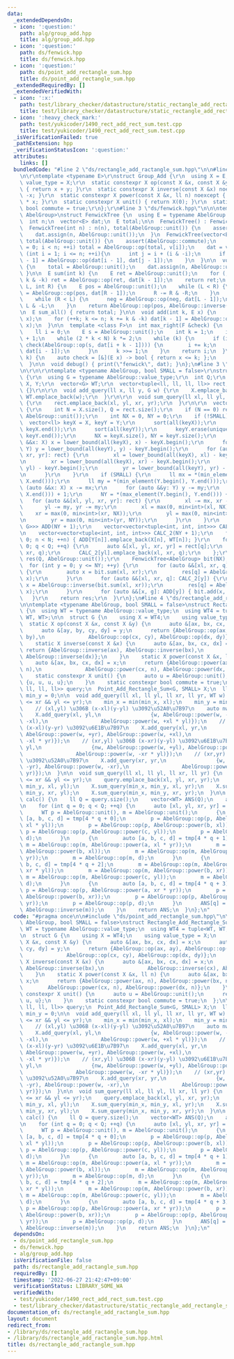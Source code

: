 ```yaml
---
data:
  _extendedDependsOn:
  - icon: ':question:'
    path: alg/group_add.hpp
    title: alg/group_add.hpp
  - icon: ':question:'
    path: ds/fenwick.hpp
    title: ds/fenwick.hpp
  - icon: ':question:'
    path: ds/point_add_rectangle_sum.hpp
    title: ds/point_add_rectangle_sum.hpp
  _extendedRequiredBy: []
  _extendedVerifiedWith:
  - icon: ':x:'
    path: test/library_checker/datastructure/static_rectangle_add_rectangle_sum.test.cpp
    title: test/library_checker/datastructure/static_rectangle_add_rectangle_sum.test.cpp
  - icon: ':heavy_check_mark:'
    path: test/yukicoder/1490_rect_add_rect_sum.test.cpp
    title: test/yukicoder/1490_rect_add_rect_sum.test.cpp
  _isVerificationFailed: true
  _pathExtension: hpp
  _verificationStatusIcon: ':question:'
  attributes:
    links: []
  bundledCode: "#line 2 \"ds/rectangle_add_ractangle_sum.hpp\"\n\n#line 2 \"alg/group_add.hpp\"\
    \n\r\ntemplate <typename E>\r\nstruct Group_Add {\r\n  using X = E;\r\n  using\
    \ value_type = X;\r\n  static constexpr X op(const X &x, const X &y) noexcept\
    \ { return x + y; }\r\n  static constexpr X inverse(const X &x) noexcept { return\
    \ -x; }\r\n  static constexpr X power(const X &x, ll n) noexcept { return X(n)\
    \ * x; }\r\n  static constexpr X unit() { return X(0); }\r\n  static constexpr\
    \ bool commute = true;\r\n};\r\n#line 3 \"ds/fenwick.hpp\"\n\n\ntemplate <typename\
    \ AbelGroup>\nstruct FenwickTree {\n  using E = typename AbelGroup::value_type;\n\
    \  int n;\n  vector<E> dat;\n  E total;\n\n  FenwickTree() : FenwickTree(0) {}\n\
    \  FenwickTree(int n) : n(n), total(AbelGroup::unit()) {\n    assert(AbelGroup::commute);\n\
    \    dat.assign(n, AbelGroup::unit());\n  }\n  FenwickTree(vector<E> v) : n(len(v)),\
    \ total(AbelGroup::unit()) {\n    assert(AbelGroup::commute);\n    for (int i\
    \ = 0; i < n; ++i) total = AbelGroup::op(total, v[i]);\n    dat = v;\n    for\
    \ (int i = 1; i <= n; ++i){\n      int j = i + (i & -i);\n      if (j <= n) dat[j\
    \ - 1] = AbelGroup::op(dat[i - 1], dat[j - 1]);\n    }\n  }\n\n  void reset()\
    \ {\n    total = AbelGroup::unit();\n    dat.assign(n, AbelGroup::unit());\n \
    \ }\n\n  E sum(int k) {\n    E ret = AbelGroup::unit();\n    for (; k > 0; k -=\
    \ k & -k) ret = AbelGroup::op(ret, dat[k - 1]);\n    return ret;\n  }\n\n  E sum(int\
    \ L, int R) {\n    E pos = AbelGroup::unit();\n    while (L < R) {\n      pos\
    \ = AbelGroup::op(pos, dat[R - 1]);\n      R -= R & -R;\n    }\n    E neg = AbelGroup::unit();\n\
    \    while (R < L) {\n      neg = AbelGroup::op(neg, dat[L - 1]);\n      L -=\
    \ L & -L;\n    }\n    return AbelGroup::op(pos, AbelGroup::inverse(neg));\n  }\n\
    \n  E sum_all() { return total; }\n\n  void add(int k, E x) {\n    total = AbelGroup::op(total,\
    \ x);\n    for (++k; k <= n; k += k & -k) dat[k - 1] = AbelGroup::op(dat[k - 1],\
    \ x);\n  }\n\n  template <class F>\n  int max_right(F &check) {\n    assert(check(E(0)));\n\
    \    ll i = 0;\n    E s = AbelGroup::unit();\n    int k = 1;\n    int N = dat.size()\
    \ + 1;\n    while (2 * k < N) k *= 2;\n    while (k) {\n      if (i + k < N &&\
    \ check(AbelGroup::op(s, dat[i + k - 1]))) {\n        i += k;\n        s = AbelGroup::op(s,\
    \ dat[i - 1]);\n      }\n      k >>= 1;\n    }\n    return i;\n  }\n\n  int find_kth(E\
    \ k) {\n    auto check = [&](E x) -> bool { return x <= k; };\n    return max_right(check);\n\
    \  }\n\n  void debug() { print(\"fenwick\", dat); }\n};\n#line 3 \"ds/point_add_rectangle_sum.hpp\"\
    \n\r\n\r\ntemplate <typename AbelGroup, bool SMALL = false>\r\nstruct Point_Add_Rectangle_Sum\
    \ {\r\n  using G = typename AbelGroup::value_type;\r\n  int Q;\r\n  vector<ll>\
    \ X, Y;\r\n  vector<G> WT;\r\n  vector<tuple<ll, ll, ll, ll>> rect;\r\n\r\n  Point_Add_Rectangle_Sum()\
    \ {}\r\n\r\n  void add_query(ll x, ll y, G w) {\r\n    X.emplace_back(x), Y.emplace_back(y),\
    \ WT.emplace_back(w);\r\n  }\r\n\r\n  void sum_query(ll xl, ll yl, ll xr, ll yr)\
    \ {\r\n    rect.emplace_back(xl, yl, xr, yr);\r\n  }\r\n\r\n  vector<G> calc()\
    \ {\r\n    int N = X.size(), Q = rect.size();\r\n    if (N == 0) return vector<G>(Q,\
    \ AbelGroup::unit());\r\n    int NX = 0, NY = 0;\r\n    if (!SMALL) {\r\n    \
    \  vector<ll> keyX = X, keyY = Y;\r\n      sort(all(keyX));\r\n      keyX.erase(unique(all(keyX)),\
    \ keyX.end());\r\n      sort(all(keyY));\r\n      keyY.erase(unique(all(keyY)),\
    \ keyY.end());\r\n      NX = keyX.size(), NY = keyY.size();\r\n      for (auto\
    \ &&x: X) x = lower_bound(all(keyX), x) - keyX.begin();\r\n      for (auto &&y:\
    \ Y) y = lower_bound(all(keyY), y) - keyY.begin();\r\n      for (auto &&[xl, yl,\
    \ xr, yr]: rect) {\r\n        xl = lower_bound(all(keyX), xl) - keyX.begin();\r\
    \n        xr = lower_bound(all(keyX), xr) - keyX.begin();\r\n        yl = lower_bound(all(keyY),\
    \ yl) - keyY.begin();\r\n        yr = lower_bound(all(keyY), yr) - keyY.begin();\r\
    \n      }\r\n    }\r\n    if (SMALL) {\r\n      ll mx = *(min_element(X.begin(),\
    \ X.end()));\r\n      ll my = *(min_element(Y.begin(), Y.end()));\r\n      for\
    \ (auto &&x: X) x -= mx;\r\n      for (auto &&y: Y) y -= my;\r\n      NX = *(max_element(X.begin(),\
    \ X.end())) + 1;\r\n      NY = *(max_element(Y.begin(), Y.end())) + 1;\r\n   \
    \   for (auto &&[xl, yl, xr, yr]: rect) {\r\n        xl -= mx, xr -= mx;\r\n \
    \       yl -= my, yr -= my;\r\n        xl = max(0, min<int>(xl, NX));\r\n    \
    \    xr = max(0, min<int>(xr, NX));\r\n        yl = max(0, min<int>(yl, NY));\r\
    \n        yr = max(0, min<int>(yr, NY));\r\n      }\r\n    }\r\n    vector<vector<pair<int,\
    \ G>>> ADD(NY + 1);\r\n    vector<vector<tuple<int, int, int>>> CALC_1(NY + 1);\r\
    \n    vector<vector<tuple<int, int, int>>> CALC_2(NY + 1);\r\n    for (int n =\
    \ 0; n < N; ++n) { ADD[Y[n]].emplace_back(X[n], WT[n]); }\r\n    for (int q =\
    \ 0; q < Q; ++q) {\r\n      auto &[xl, yl, xr, yr] = rect[q];\r\n      CALC_1[yr].emplace_back(xl,\
    \ xr, q);\r\n      CALC_2[yl].emplace_back(xl, xr, q);\r\n    };\r\n\r\n    vector<G>\
    \ res(Q, AbelGroup::unit());\r\n    FenwickTree<AbelGroup> bit(NX);\r\n\r\n  \
    \  for (int y = 0; y <= NY; ++y) {\r\n      for (auto &&[xl, xr, q]: CALC_1[y])\
    \ {\r\n        auto x = bit.sum(xl, xr);\r\n        res[q] = AbelGroup::op(res[q],\
    \ x);\r\n      }\r\n      for (auto &&[xl, xr, q]: CALC_2[y]) {\r\n        auto\
    \ x = AbelGroup::inverse(bit.sum(xl, xr));\r\n        res[q] = AbelGroup::op(res[q],\
    \ x);\r\n      }\r\n      for (auto &&[x, g]: ADD[y]) { bit.add(x, g); }\r\n \
    \   }\r\n    return res;\r\n  }\r\n};\n#line 4 \"ds/rectangle_add_ractangle_sum.hpp\"\
    \n\ntemplate <typename AbelGroup, bool SMALL = false>\nstruct Rectangle_Add_Rectangle_Sum\
    \ {\n  using WT = typename AbelGroup::value_type;\n  using WT4 = tuple<WT, WT,\
    \ WT, WT>;\n\n  struct G {\n    using X = WT4;\n    using value_type = X;\n  \
    \  static X op(const X &x, const X &y) {\n      auto &[ax, bx, cx, dx] = x;\n\
    \      auto &[ay, by, cy, dy] = y;\n      return {AbelGroup::op(ax, ay), AbelGroup::op(bx,\
    \ by),\n              AbelGroup::op(cx, cy), AbelGroup::op(dx, dy)};\n    }\n\
    \    static X inverse(const X &x) {\n      auto &[ax, bx, cx, dx] = x;\n     \
    \ return {AbelGroup::inverse(ax), AbelGroup::inverse(bx),\n              AbelGroup::inverse(cx),\
    \ AbelGroup::inverse(dx)};\n    }\n    static X power(const X &x, ll n) {\n  \
    \    auto &[ax, bx, cx, dx] = x;\n      return {AbelGroup::power(ax, n), AbelGroup::power(bx,\
    \ n),\n              AbelGroup::power(cx, n), AbelGroup::power(dx, n)};\n    }\n\
    \    static constexpr X unit() {\n      auto u = AbelGroup::unit();\n      return\
    \ {u, u, u, u};\n    }\n    static constexpr bool commute = true;\n  };\n\n  vector<tuple<ll,\
    \ ll, ll, ll>> query;\n  Point_Add_Rectangle_Sum<G, SMALL> X;\n  ll min_x = 0,\
    \ min_y = 0;\n\n  void add_query(ll xl, ll yl, ll xr, ll yr, WT w) {\n    assert(xl\
    \ <= xr && yl <= yr);\n    min_x = min(min_x, xl);\n    min_y = min(min_y, yl);\n\
    \    // (xl,yl) \u306B (x-xl)(y-yl) \u3092\u52A0\u7B97\n    auto nw = AbelGroup::inverse(w);\n\
    \    X.add_query(xl, yl,\n                {w, AbelGroup::power(w, -yl), AbelGroup::power(w,\
    \ -xl),\n                 AbelGroup::power(w, +xl * yl)});\n    // (xl,yr) \u306B\
    \ (x-xl)(y-yr) \u3092\u6E1B\u7B97\n    X.add_query(xl, yr,\n                {nw,\
    \ AbelGroup::power(w, +yr), AbelGroup::power(w, +xl),\n                 AbelGroup::power(w,\
    \ -xl * yr)});\n    // (xr,yl) \u306B (x-xr)(y-yl) \u3092\u6E1B\u7B97\n    X.add_query(xr,\
    \ yl,\n                {nw, AbelGroup::power(w, +yl), AbelGroup::power(w, +xr),\n\
    \                 AbelGroup::power(w, -xr * yl)});\n    // (xr,yr) \u306B (x-xr)(y-yr)\
    \ \u3092\u52A0\u7B97\n    X.add_query(xr, yr,\n                {w, AbelGroup::power(w,\
    \ -yr), AbelGroup::power(w, -xr),\n                 AbelGroup::power(w, +xr *\
    \ yr)});\n  }\n\n  void sum_query(ll xl, ll yl, ll xr, ll yr) {\n    assert(xl\
    \ <= xr && yl <= yr);\n    query.emplace_back(xl, yl, xr, yr);\n    X.sum_query(min_x,\
    \ min_y, xl, yl);\n    X.sum_query(min_x, min_y, xl, yr);\n    X.sum_query(min_x,\
    \ min_y, xr, yl);\n    X.sum_query(min_x, min_y, xr, yr);\n  }\n\n  vector<WT>\
    \ calc() {\n    ll Q = query.size();\n    vector<WT> ANS(Q);\n    auto tmp = X.calc();\n\
    \n    for (int q = 0; q < Q; ++q) {\n      auto [xl, yl, xr, yr] = query[q];\n\
    \      WT p = AbelGroup::unit(), m = AbelGroup::unit();\n      {\n        auto\
    \ [a, b, c, d] = tmp[4 * q + 0];\n        p = AbelGroup::op(p, AbelGroup::power(a,\
    \ xl * yl));\n        p = AbelGroup::op(p, AbelGroup::power(b, xl));\n       \
    \ p = AbelGroup::op(p, AbelGroup::power(c, yl));\n        p = AbelGroup::op(p,\
    \ d);\n      }\n      {\n        auto [a, b, c, d] = tmp[4 * q + 1];\n       \
    \ m = AbelGroup::op(m, AbelGroup::power(a, xl * yr));\n        m = AbelGroup::op(m,\
    \ AbelGroup::power(b, xl));\n        m = AbelGroup::op(m, AbelGroup::power(c,\
    \ yr));\n        m = AbelGroup::op(m, d);\n      }\n      {\n        auto [a,\
    \ b, c, d] = tmp[4 * q + 2];\n        m = AbelGroup::op(m, AbelGroup::power(a,\
    \ xr * yl));\n        m = AbelGroup::op(m, AbelGroup::power(b, xr));\n       \
    \ m = AbelGroup::op(m, AbelGroup::power(c, yl));\n        m = AbelGroup::op(m,\
    \ d);\n      }\n      {\n        auto [a, b, c, d] = tmp[4 * q + 3];\n       \
    \ p = AbelGroup::op(p, AbelGroup::power(a, xr * yr));\n        p = AbelGroup::op(p,\
    \ AbelGroup::power(b, xr));\n        p = AbelGroup::op(p, AbelGroup::power(c,\
    \ yr));\n        p = AbelGroup::op(p, d);\n      }\n      ANS[q] = AbelGroup::op(p,\
    \ AbelGroup::inverse(m));\n    }\n    return ANS;\n  }\n};\n"
  code: "#pragma once\n\n#include \"ds/point_add_rectangle_sum.hpp\"\n\ntemplate <typename\
    \ AbelGroup, bool SMALL = false>\nstruct Rectangle_Add_Rectangle_Sum {\n  using\
    \ WT = typename AbelGroup::value_type;\n  using WT4 = tuple<WT, WT, WT, WT>;\n\
    \n  struct G {\n    using X = WT4;\n    using value_type = X;\n    static X op(const\
    \ X &x, const X &y) {\n      auto &[ax, bx, cx, dx] = x;\n      auto &[ay, by,\
    \ cy, dy] = y;\n      return {AbelGroup::op(ax, ay), AbelGroup::op(bx, by),\n\
    \              AbelGroup::op(cx, cy), AbelGroup::op(dx, dy)};\n    }\n    static\
    \ X inverse(const X &x) {\n      auto &[ax, bx, cx, dx] = x;\n      return {AbelGroup::inverse(ax),\
    \ AbelGroup::inverse(bx),\n              AbelGroup::inverse(cx), AbelGroup::inverse(dx)};\n\
    \    }\n    static X power(const X &x, ll n) {\n      auto &[ax, bx, cx, dx] =\
    \ x;\n      return {AbelGroup::power(ax, n), AbelGroup::power(bx, n),\n      \
    \        AbelGroup::power(cx, n), AbelGroup::power(dx, n)};\n    }\n    static\
    \ constexpr X unit() {\n      auto u = AbelGroup::unit();\n      return {u, u,\
    \ u, u};\n    }\n    static constexpr bool commute = true;\n  };\n\n  vector<tuple<ll,\
    \ ll, ll, ll>> query;\n  Point_Add_Rectangle_Sum<G, SMALL> X;\n  ll min_x = 0,\
    \ min_y = 0;\n\n  void add_query(ll xl, ll yl, ll xr, ll yr, WT w) {\n    assert(xl\
    \ <= xr && yl <= yr);\n    min_x = min(min_x, xl);\n    min_y = min(min_y, yl);\n\
    \    // (xl,yl) \u306B (x-xl)(y-yl) \u3092\u52A0\u7B97\n    auto nw = AbelGroup::inverse(w);\n\
    \    X.add_query(xl, yl,\n                {w, AbelGroup::power(w, -yl), AbelGroup::power(w,\
    \ -xl),\n                 AbelGroup::power(w, +xl * yl)});\n    // (xl,yr) \u306B\
    \ (x-xl)(y-yr) \u3092\u6E1B\u7B97\n    X.add_query(xl, yr,\n                {nw,\
    \ AbelGroup::power(w, +yr), AbelGroup::power(w, +xl),\n                 AbelGroup::power(w,\
    \ -xl * yr)});\n    // (xr,yl) \u306B (x-xr)(y-yl) \u3092\u6E1B\u7B97\n    X.add_query(xr,\
    \ yl,\n                {nw, AbelGroup::power(w, +yl), AbelGroup::power(w, +xr),\n\
    \                 AbelGroup::power(w, -xr * yl)});\n    // (xr,yr) \u306B (x-xr)(y-yr)\
    \ \u3092\u52A0\u7B97\n    X.add_query(xr, yr,\n                {w, AbelGroup::power(w,\
    \ -yr), AbelGroup::power(w, -xr),\n                 AbelGroup::power(w, +xr *\
    \ yr)});\n  }\n\n  void sum_query(ll xl, ll yl, ll xr, ll yr) {\n    assert(xl\
    \ <= xr && yl <= yr);\n    query.emplace_back(xl, yl, xr, yr);\n    X.sum_query(min_x,\
    \ min_y, xl, yl);\n    X.sum_query(min_x, min_y, xl, yr);\n    X.sum_query(min_x,\
    \ min_y, xr, yl);\n    X.sum_query(min_x, min_y, xr, yr);\n  }\n\n  vector<WT>\
    \ calc() {\n    ll Q = query.size();\n    vector<WT> ANS(Q);\n    auto tmp = X.calc();\n\
    \n    for (int q = 0; q < Q; ++q) {\n      auto [xl, yl, xr, yr] = query[q];\n\
    \      WT p = AbelGroup::unit(), m = AbelGroup::unit();\n      {\n        auto\
    \ [a, b, c, d] = tmp[4 * q + 0];\n        p = AbelGroup::op(p, AbelGroup::power(a,\
    \ xl * yl));\n        p = AbelGroup::op(p, AbelGroup::power(b, xl));\n       \
    \ p = AbelGroup::op(p, AbelGroup::power(c, yl));\n        p = AbelGroup::op(p,\
    \ d);\n      }\n      {\n        auto [a, b, c, d] = tmp[4 * q + 1];\n       \
    \ m = AbelGroup::op(m, AbelGroup::power(a, xl * yr));\n        m = AbelGroup::op(m,\
    \ AbelGroup::power(b, xl));\n        m = AbelGroup::op(m, AbelGroup::power(c,\
    \ yr));\n        m = AbelGroup::op(m, d);\n      }\n      {\n        auto [a,\
    \ b, c, d] = tmp[4 * q + 2];\n        m = AbelGroup::op(m, AbelGroup::power(a,\
    \ xr * yl));\n        m = AbelGroup::op(m, AbelGroup::power(b, xr));\n       \
    \ m = AbelGroup::op(m, AbelGroup::power(c, yl));\n        m = AbelGroup::op(m,\
    \ d);\n      }\n      {\n        auto [a, b, c, d] = tmp[4 * q + 3];\n       \
    \ p = AbelGroup::op(p, AbelGroup::power(a, xr * yr));\n        p = AbelGroup::op(p,\
    \ AbelGroup::power(b, xr));\n        p = AbelGroup::op(p, AbelGroup::power(c,\
    \ yr));\n        p = AbelGroup::op(p, d);\n      }\n      ANS[q] = AbelGroup::op(p,\
    \ AbelGroup::inverse(m));\n    }\n    return ANS;\n  }\n};\n"
  dependsOn:
  - ds/point_add_rectangle_sum.hpp
  - ds/fenwick.hpp
  - alg/group_add.hpp
  isVerificationFile: false
  path: ds/rectangle_add_ractangle_sum.hpp
  requiredBy: []
  timestamp: '2022-06-27 21:42:47+09:00'
  verificationStatus: LIBRARY_SOME_WA
  verifiedWith:
  - test/yukicoder/1490_rect_add_rect_sum.test.cpp
  - test/library_checker/datastructure/static_rectangle_add_rectangle_sum.test.cpp
documentation_of: ds/rectangle_add_ractangle_sum.hpp
layout: document
redirect_from:
- /library/ds/rectangle_add_ractangle_sum.hpp
- /library/ds/rectangle_add_ractangle_sum.hpp.html
title: ds/rectangle_add_ractangle_sum.hpp
---
```

